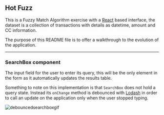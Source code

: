 ## Hot Fuzz

This is a Fuzzy Match Algorithm exercise with a [React](https://reactjs.org/) based interface, the dataset is a collection of transactions with details as datetime, amount and CC information.

The purpose of this README file is to offer a walkthrough to the evolution of the application.

---

### SearchBox component

The input field for the user to enter its query, this will be the only element in the form as it automatically updates the results table.

Something to note on this implementation is that `SearchBox` does not hold a query state. 
Instead its `onChange` method is debounced with [Lodash](https://lodash.com/) in order to call an update on the application only when the user stopped typing.

![debouncedsearchboxgif]

[debouncedsearchboxgif]: https://s3.amazonaws.com/hugobeldemos/searchbox.gif "Debounced SearchBox"